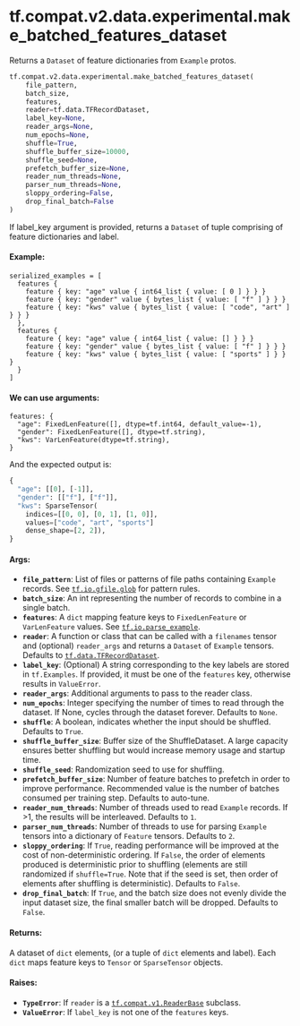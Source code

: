<div itemscope itemtype="http://developers.google.com/ReferenceObject">
<meta itemprop="name" content="tf.compat.v2.data.experimental.make_batched_features_dataset" />
<meta itemprop="path" content="Stable" />
</div>

# tf.compat.v2.data.experimental.make_batched_features_dataset

Returns a `Dataset` of feature dictionaries from `Example` protos.

``` python
tf.compat.v2.data.experimental.make_batched_features_dataset(
    file_pattern,
    batch_size,
    features,
    reader=tf.data.TFRecordDataset,
    label_key=None,
    reader_args=None,
    num_epochs=None,
    shuffle=True,
    shuffle_buffer_size=10000,
    shuffle_seed=None,
    prefetch_buffer_size=None,
    reader_num_threads=None,
    parser_num_threads=None,
    sloppy_ordering=False,
    drop_final_batch=False
)
```

<!-- Placeholder for "Used in" -->

If label_key argument is provided, returns a `Dataset` of tuple
comprising of feature dictionaries and label.

#### Example:



```
serialized_examples = [
  features {
    feature { key: "age" value { int64_list { value: [ 0 ] } } }
    feature { key: "gender" value { bytes_list { value: [ "f" ] } } }
    feature { key: "kws" value { bytes_list { value: [ "code", "art" ] } } }
  },
  features {
    feature { key: "age" value { int64_list { value: [] } } }
    feature { key: "gender" value { bytes_list { value: [ "f" ] } } }
    feature { key: "kws" value { bytes_list { value: [ "sports" ] } } }
  }
]
```

#### We can use arguments:



```
features: {
  "age": FixedLenFeature([], dtype=tf.int64, default_value=-1),
  "gender": FixedLenFeature([], dtype=tf.string),
  "kws": VarLenFeature(dtype=tf.string),
}
```

And the expected output is:

```python
{
  "age": [[0], [-1]],
  "gender": [["f"], ["f"]],
  "kws": SparseTensor(
    indices=[[0, 0], [0, 1], [1, 0]],
    values=["code", "art", "sports"]
    dense_shape=[2, 2]),
}
```

#### Args:


* <b>`file_pattern`</b>: List of files or patterns of file paths containing
  `Example` records. See <a href="../../../../../tf/io/gfile/glob.md"><code>tf.io.gfile.glob</code></a> for pattern rules.
* <b>`batch_size`</b>: An int representing the number of records to combine
  in a single batch.
* <b>`features`</b>: A `dict` mapping feature keys to `FixedLenFeature` or
  `VarLenFeature` values. See <a href="../../../../../tf/io/parse_example.md"><code>tf.io.parse_example</code></a>.
* <b>`reader`</b>: A function or class that can be
  called with a `filenames` tensor and (optional) `reader_args` and returns
  a `Dataset` of `Example` tensors. Defaults to <a href="../../../../../tf/data/TFRecordDataset.md"><code>tf.data.TFRecordDataset</code></a>.
* <b>`label_key`</b>: (Optional) A string corresponding to the key labels are stored in
  `tf.Examples`. If provided, it must be one of the `features` key,
  otherwise results in `ValueError`.
* <b>`reader_args`</b>: Additional arguments to pass to the reader class.
* <b>`num_epochs`</b>: Integer specifying the number of times to read through the
  dataset. If None, cycles through the dataset forever. Defaults to `None`.
* <b>`shuffle`</b>: A boolean, indicates whether the input should be shuffled. Defaults
  to `True`.
* <b>`shuffle_buffer_size`</b>: Buffer size of the ShuffleDataset. A large capacity
  ensures better shuffling but would increase memory usage and startup time.
* <b>`shuffle_seed`</b>: Randomization seed to use for shuffling.
* <b>`prefetch_buffer_size`</b>: Number of feature batches to prefetch in order to
  improve performance. Recommended value is the number of batches consumed
  per training step. Defaults to auto-tune.
* <b>`reader_num_threads`</b>: Number of threads used to read `Example` records. If >1,
  the results will be interleaved. Defaults to `1`.
* <b>`parser_num_threads`</b>: Number of threads to use for parsing `Example` tensors
  into a dictionary of `Feature` tensors. Defaults to `2`.
* <b>`sloppy_ordering`</b>: If `True`, reading performance will be improved at
  the cost of non-deterministic ordering. If `False`, the order of elements
  produced is deterministic prior to shuffling (elements are still
  randomized if `shuffle=True`. Note that if the seed is set, then order
  of elements after shuffling is deterministic). Defaults to `False`.
* <b>`drop_final_batch`</b>: If `True`, and the batch size does not evenly divide the
  input dataset size, the final smaller batch will be dropped. Defaults to
  `False`.


#### Returns:

A dataset of `dict` elements, (or a tuple of `dict` elements and label).
Each `dict` maps feature keys to `Tensor` or `SparseTensor` objects.



#### Raises:


* <b>`TypeError`</b>: If `reader` is a <a href="../../../../../tf/ReaderBase.md"><code>tf.compat.v1.ReaderBase</code></a> subclass.
* <b>`ValueError`</b>: If `label_key` is not one of the `features` keys.